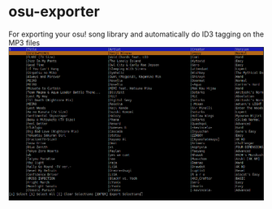 # osu-exporter
For exporting your osu! song library and automatically do ID3 tagging on the MP3 files
![osu-exporter-image](https://raw.githubusercontent.com/NathanBitTheMoon/osu-exporter/master/images/osu-exporter-screenshot.png)


